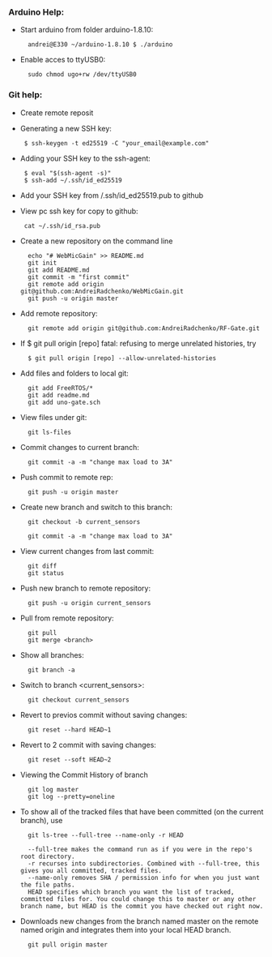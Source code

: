 ### Arduino Help:
- Start arduino from folder arduino-1.8.10:

        andrei@E330 ~/arduino-1.8.10 $ ./arduino
        
- Enable acces to ttyUSB0:

        sudo chmod ugo+rw /dev/ttyUSB0
        
### Git help:
- Create remote reposit
- Generating a new SSH key:

       $ ssh-keygen -t ed25519 -C "your_email@example.com"

- Adding your SSH key to the ssh-agent:

       $ eval "$(ssh-agent -s)"
       $ ssh-add ~/.ssh/id_ed25519

- Add your SSH key from <user>/.ssh/id_ed25519.pub to github
- View pc ssh key for copy to github:

       cat ~/.ssh/id_rsa.pub

- Create a new repository on the command line

        echo "# WebMicGain" >> README.md
        git init
        git add README.md
        git commit -m "first commit"
        git remote add origin git@github.com:AndreiRadchenko/WebMicGain.git
        git push -u origin master
        
- Add remote repository:

        git remote add origin git@github.com:AndreiRadchenko/RF-Gate.git
        
- If $ git pull origin [repo]
fatal: refusing to merge unrelated histories, try 
        
        $ git pull origin [repo] --allow-unrelated-histories

- Add files and folders to local git:

        git add FreeRTOS/*
        git add readme.md
        git add uno-gate.sch

- View files under git:

        git ls-files

- Commit changes to current branch:

        git commit -a -m "change max load to 3A"

- Push commit to remote rep:

        git push -u origin master

- Create new branch and switch to this branch:

        git checkout -b current_sensors  

        git commit -a -m "change max load to 3A"
- View current changes from last commit:

        git diff
        git status

- Push new branch to remote repository:

        git push -u origin current_sensors

- Pull from remote repository:

        git pull
        git merge <branch>

- Show all branches:

        git branch -a

- Switch to branch <current_sensors>:

        git checkout current_sensors

- Revert to previos commit without saving changes:

        git reset --hard HEAD~1

- Revert to 2 commit with saving changes:

        git reset --soft HEAD~2

- Viewing the Commit History of branch <master>

        git log master
        git log --pretty=oneline

- To show all of the tracked files that have been committed (on the current branch), use

        git ls-tree --full-tree --name-only -r HEAD
        
        --full-tree makes the command run as if you were in the repo's root directory.
        -r recurses into subdirectories. Combined with --full-tree, this gives you all committed, tracked files.
        --name-only removes SHA / permission info for when you just want the file paths.
        HEAD specifies which branch you want the list of tracked, committed files for. You could change this to master or any other branch name, but HEAD is the commit you have checked out right now.
        
- Downloads new changes from the branch named master on the remote named origin and integrates them into your local HEAD branch.
        
        git pull origin master
